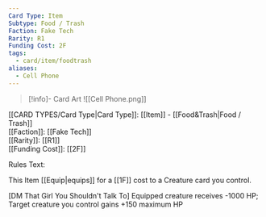 ```yaml
---
Card Type: Item
Subtype: Food / Trash
Faction: Fake Tech
Rarity: R1
Funding Cost: 2F
tags:
  - card/item/foodtrash
aliases:
  - Cell Phone
---
```

> [!info]- Card Art
> ![[Cell Phone.png]]

[[CARD TYPES/Card Type|Card Type]]: [[Item]] - [[Food&Trash|Food / Trash]]  
[[Faction]]: [[Fake Tech]]  
[[Rarity]]: [[R1]]  
[[Funding Cost]]: [[2F]]  

Rules Text:  

This Item [[Equip|equips]] for a [[1F]] cost to a Creature card you control.  

[DM That Girl You Shouldn't Talk To] Equipped creature receives -1000 HP;
Target creature you control gains +150 maximum HP  